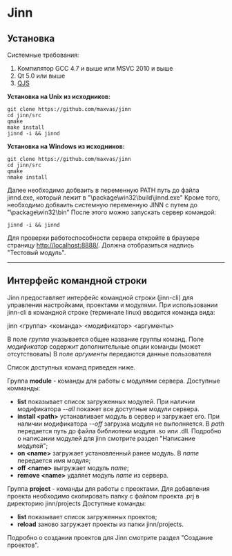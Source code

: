 Jinn
====

Установка
---------

Системные требования:

1. Компилятор GCC 4.7 и выше или MSVC 2010 и выше
2. Qt 5.0 или выше
3. [QJS](https://github.com/maxvas/qjs)

**Установка на Unix из исходников:**

	git clone https://github.com/maxvas/jinn
	cd jinn/src
	qmake
	make install
	jinnd -i && jinnd
  
**Установка на Windows из исходников:**

	git clone https://github.com/maxvas/jinn
	cd jinn/src
	qmake
	nmake install
	
Далее необходимо добваить в переменную PATH путь до файла jinnd.exe, который лежит в "<jinn-src>\package\win32\build\jinnd.exe"
Кроме того, необходимо добваить системную переменную JINN с путем до "<jinn-src>\package\win32\bin"
После этого можно запускать сервер командой:
	
	jinnd -i && jinnd


Для проверки работоспособности сервера откройте в браузере страницу [http://localhost:8888/](http://localhost:8888/). Должна отобразиться надпись "Тестовый модуль".

------------
Интерфейс командной строки
------------

Jinn предоставляет интерфейс командной строки (jinn-cli) для управления настройками, проектами и модулями.
При использовании jinn-cli в командной строке (терминале linux) вводится команда вида:

jinn <группа> <команда> <модификатор> <аргументы>

В поле *группа* указывается общее название группы команд.
Поле *модификатор* содержит дополнительные опции команды (может отсутствовать)
В поле *аргументы* передаются данные пользователя

Список доступных команд приведен ниже.

Группа **module** - команды для работы с модулями сервера.
Доступные комманды:
 - **list** показывает список загруженных модулей. При наличии модификатора *--all* покажет все доступные модули сервера.
 - **install \<path\>** устанавливает модуль в сервер и загружает его. При наличии модификатора *--off* загрузка модуля не выполняется. В *path* передается путь до файла библиотеки модуля .so или .dll. Подробно о написании модулей для jinn смотрите раздел "Написание модулей";
 - **on \<name\>** загружает установленный ранее модуль. В *name* передается имя модуля;
 - **off \<name\>** выгружает модуль *name*;
 - **remove \<name\>** удаляет модуль *name* из сервера.
 
Группа **project** - команды для работы с преоктами.
Для добавления проекта необходимо скопировать папку с файлом проекта .prj в директорию jinn/projects
Доступные команды:
 - **list** показывает список загруженных проектов;
 - **reload** заново загружает проекты из папки jinn/projects.

Подробно о создании проектов для Jinn смотрите раздел "Создание проектов".

